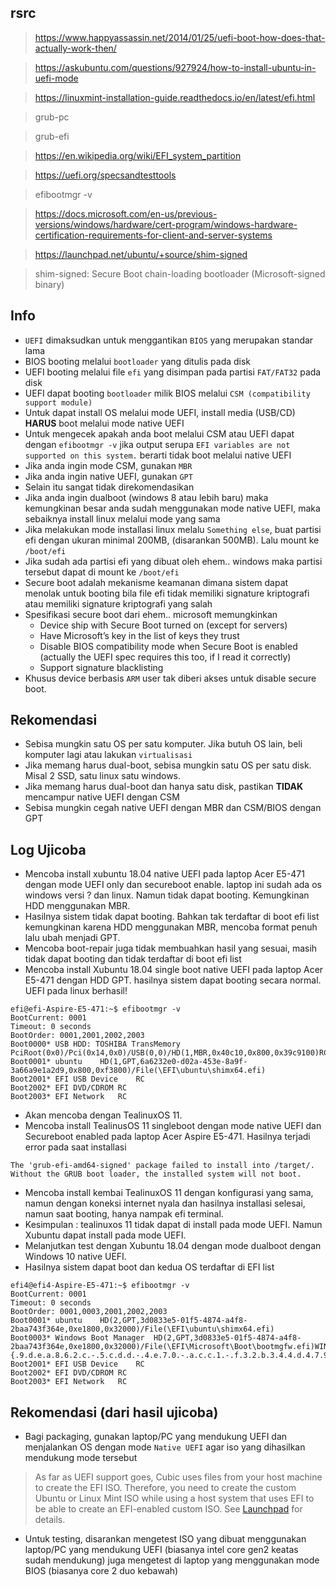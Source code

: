 ## **rsrc**
> https://www.happyassassin.net/2014/01/25/uefi-boot-how-does-that-actually-work-then/

> https://askubuntu.com/questions/927924/how-to-install-ubuntu-in-uefi-mode

> https://linuxmint-installation-guide.readthedocs.io/en/latest/efi.html

> grub-pc

> grub-efi

> https://en.wikipedia.org/wiki/EFI_system_partition

> https://uefi.org/specsandtesttools

> efibootmgr -v

> https://docs.microsoft.com/en-us/previous-versions/windows/hardware/cert-program/windows-hardware-certification-requirements-for-client-and-server-systems

> https://launchpad.net/ubuntu/+source/shim-signed

> shim-signed: Secure Boot chain-loading bootloader (Microsoft-signed binary)

## **Info**

- `UEFI` dimaksudkan untuk menggantikan `BIOS` yang merupakan standar lama
- BIOS booting melalui `bootloader` yang ditulis pada disk
- UEFI booting melalui file `efi` yang disimpan pada partisi `FAT/FAT32` pada disk 
- UEFI dapat booting `bootloader` milik BIOS melalui `CSM (compatibility support module)`
- Untuk dapat install OS melalui mode UEFI, install media (USB/CD) **HARUS** boot melalui mode native UEFI
- Untuk mengecek apakah anda boot melalui CSM atau UEFI dapat dengan `efibootmgr -v` jika output serupa `EFI variables are not supported on this system.` berarti tidak boot melalui native UEFI
- Jika anda ingin mode CSM, gunakan `MBR`
- Jika anda ingin native UEFI, gunakan `GPT`
- Selain itu sangat tidak direkomendasikan
- Jika anda ingin dualboot (windows 8 atau lebih baru) maka kemungkinan besar anda sudah menggunakan mode native UEFI, maka sebaiknya install linux melalui mode yang sama
- Jika melakukan mode installasi linux melalu `Something else`, buat partisi efi dengan ukuran minimal 200MB, (disarankan 500MB). Lalu mount ke `/boot/efi`
- Jika sudah ada partisi efi yang dibuat oleh ehem.. windows maka partisi tersebut dapat di mount ke `/boot/efi`
- Secure boot adalah mekanisme keamanan dimana sistem dapat menolak untuk booting bila file efi tidak memiliki signature kriptografi atau memiliki signature kriptografi yang salah
- Spesifikasi secure boot dari ehem.. microsoft memungkinkan 
  - Device ship with Secure Boot turned on (except for servers)
  - Have Microsoft’s key in the list of keys they trust
  - Disable BIOS compatibility mode when Secure Boot is enabled (actually the UEFI spec requires this too, if I read it correctly)
  - Support signature blacklisting
- Khusus device berbasis `ARM` user tak diberi akses untuk disable secure boot. 

## **Rekomendasi**

* Sebisa mungkin satu OS per satu komputer. Jika butuh OS lain, beli komputer lagi atau lakukan `virtualisasi`
* Jika memang harus dual-boot, sebisa mungkin satu OS per satu disk. Misal 2 SSD, satu linux satu windows.
* Jika memang harus dual-boot dan hanya satu disk, pastikan **TIDAK** mencampur native UEFI dengan CSM
* Sebisa mungkin cegah native UEFI dengan MBR dan CSM/BIOS dengan GPT

## **Log Ujicoba**

* Mencoba install xubuntu 18.04 native UEFI pada laptop Acer E5-471 dengan mode UEFI only dan secureboot enable. laptop ini sudah ada os windows versi ? dan linux. Namun tidak dapat booting. Kemungkinan HDD menggunakan MBR.
* Hasilnya sistem tidak dapat booting. Bahkan tak terdaftar di boot efi list kemungkinan karena HDD menggunakan MBR, mencoba format penuh lalu ubah menjadi GPT. 
* Mencoba boot-repair juga tidak membuahkan hasil yang sesuai, masih tidak dapat booting dan tidak terdaftar di boot efi list
* Mencoba install Xubuntu 18.04 single boot native UEFI pada laptop Acer E5-471 dengan HDD GPT. hasilnya sistem dapat booting secara normal. UEFI pada linux berhasil!
```
efi@efi-Aspire-E5-471:~$ efibootmgr -v
BootCurrent: 0001
Timeout: 0 seconds
BootOrder: 0001,2001,2002,2003
Boot0000* USB HDD: TOSHIBA TransMemory	PciRoot(0x0)/Pci(0x14,0x0)/USB(0,0)/HD(1,MBR,0x40c10,0x800,0x39c9100)RC
Boot0001* ubuntu	HD(1,GPT,6a6232e0-d02a-453e-8a9f-3a66a9e1a2d9,0x800,0xf3800)/File(\EFI\ubuntu\shimx64.efi)
Boot2001* EFI USB Device	RC
Boot2002* EFI DVD/CDROM	RC
Boot2003* EFI Network	RC
```
* Akan mencoba dengan TealinuxOS 11.
* Mencoba install TealinusOS 11 singleboot dengan mode native UEFI dan Secureboot enabled pada laptop Acer Aspire E5-471. Hasilnya terjadi error pada saat installasi
```
The 'grub-efi-amd64-signed' package failed to install into /target/.
Without the GRUB boot loader, the installed system will not boot.
```
* Mencoba install kembai TealinuxOS 11 dengan konfigurasi yang sama, namun dengan koneksi internet nyala dan hasilnya installasi selesai, namun saat booting, hanya nampak efi terminal. 
* Kesimpulan : tealinuxos 11 tidak dapat di install pada mode UEFI. Namun Xubuntu dapat install pada mode UEFI.
* Melanjutkan test dengan Xubuntu 18.04 dengan mode dualboot dengan Windows 10 native UEFI.
* Hasilnya sistem dapat boot dan kedua OS terdaftar di EFI list
```
efi4@efi4-Aspire-E5-471:~$ efibootmgr -v
BootCurrent: 0001
Timeout: 0 seconds
BootOrder: 0001,0003,2001,2002,2003
Boot0001* ubuntu	HD(2,GPT,3d0833e5-01f5-4874-a4f8-2baa743f364e,0xe1800,0x32000)/File(\EFI\ubuntu\shimx64.efi)
Boot0003* Windows Boot Manager	HD(2,GPT,3d0833e5-01f5-4874-a4f8-2baa743f364e,0xe1800,0x32000)/File(\EFI\Microsoft\Boot\bootmgfw.efi)WINDOWS.........x...B.C.D.O.B.J.E.C.T.=.{.9.d.e.a.8.6.2.c.-.5.c.d.d.-.4.e.7.0.-.a.c.c.1.-.f.3.2.b.3.4.4.d.4.7.9.5.}...M................
Boot2001* EFI USB Device	RC
Boot2002* EFI DVD/CDROM	RC
Boot2003* EFI Network	RC
```

## **Rekomendasi (dari hasil ujicoba)**

* Bagi packaging, gunakan laptop/PC yang mendukung UEFI dan menjalankan OS dengan mode `Native UEFI` agar iso yang dihasilkan mendukung mode tersebut
>  As far as UEFI support goes, Cubic uses files from your host machine to create the EFI ISO. Therefore, you need to create the custom Ubuntu or Linux Mint ISO while using a host system that uses EFI to be able to create an EFI-enabled custom ISO. See [Launchpad](https://answers.launchpad.net/cubic/+question/387566) for details.

* Untuk testing, disarankan mengetest ISO yang dibuat menggunakan laptop/PC yang mendukung UEFI (biasanya intel core gen2 keatas sudah mendukung) juga mengetest di laptop yang menggunakan mode BIOS (biasanya core 2 duo kebawah)
